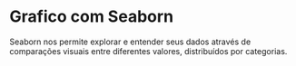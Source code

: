 # Grafico com Seaborn

Seaborn nos permite explorar e entender seus dados através de comparações visuais entre diferentes valores, distribuídos por categorias. 
